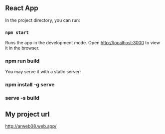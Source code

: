 

## React App

In the project directory, you can run:

### `npm start`

Runs the app in the development mode.
Open [http://localhost:3000](http://localhost:3000) to view it in the browser.

### npm run build

You may serve it with a static server:
### npm install -g serve
 
### serve -s build

## My project url

http://arweb08.web.app/
